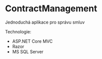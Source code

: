 # ContractManagement
Jednoduchá aplikace pro správu smluv

Technologie:
- ASP.NET Core MVC
- Razor
- MS SQL Server
